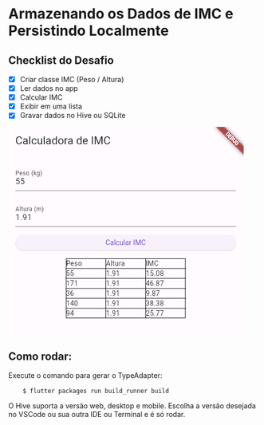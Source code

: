 # Armazenando os Dados de IMC e Persistindo Localmente

## Checklist do Desafio

- [x] Criar classe IMC (Peso / Altura)​
- [x] Ler dados no app​
- [x] Calcular IMC ​
- [x] Exibir em uma lista
- [x] Gravar dados no Hive ou SQLite​

![Calculadora de IMC](./Screenshot.png)

## Como rodar:

Execute o comando para gerar o TypeAdapter:

```shell
    $ flutter packages run build_runner build
```

O Hive suporta a versão web, desktop e mobile. Escolha a versão desejada no VSCode ou sua outra IDE ou Terminal e é só rodar.